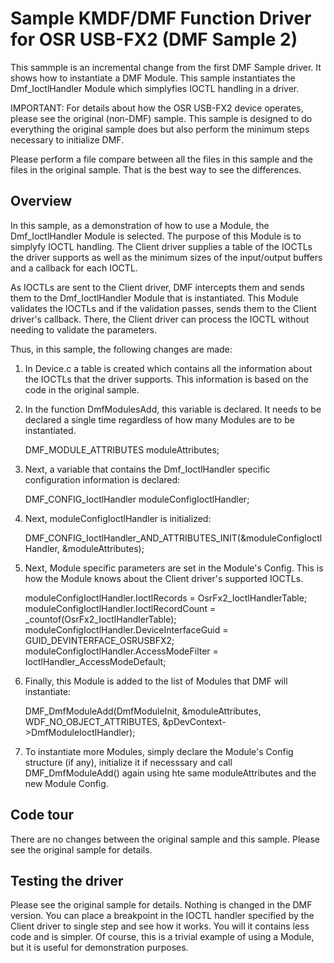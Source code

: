 <!---
    name: Sample KMDF/DMF Function Driver for OSR USB-FX2 (DMF Sample 2)
    platform: KMDF
    language: cpp
    category: USB
    description: Demonstrates how to instantiate a DMF Module in a WDF driver that uses DMF. This driver is based on the the first DMF Sample driver.
    samplefwlink: http://go.microsoft.com/fwlink/p/?LinkId=620313
--->

Sample KMDF/DMF Function Driver for OSR USB-FX2 (DMF Sample 2)
==============================================================

This sammple is an incremental change from the first DMF Sample driver. It shows how to instantiate a DMF Module. This sample instantiates the 
Dmf_IoctlHandler Module which simplyfies IOCTL handling in a driver.

IMPORTANT: For details about how the OSR USB-FX2 device operates, please see the original (non-DMF) sample. This sample is designed to do everything
           the original sample does but also perform the minimum steps necessary to initialize DMF.

Please perform a file compare between all the files in this sample and the files in the original sample. That is the best way to see the differences.

Overview
--------

In this sample, as a demonstration of how to use a Module, the Dmf_IoctlHandler Module is selected. The purpose of this Module
is to simplyfy IOCTL handling. The Client driver supplies a table of the IOCTLs the driver supports as well as the minimum sizes
of the input/output buffers and a callback for each IOCTL. 

As IOCTLs are sent to the Client driver, DMF intercepts them and sends them to the Dmf_IoctlHandler Module that is instantiated.
This Module validates the IOCTLs and if the validation passes, sends them to the Client driver's callback. There, the Client driver
can process the IOCTL without needing to validate the parameters.

Thus, in this sample, the following changes are made:

1. In Device.c a table is created which contains all the information about the IOCTLs that the driver supports. This information
is based on the code in the original sample.

2. In the function DmfModulesAdd, this variable is declared. It needs to be declared a single time regardless of how many Modules
are to be instantiated.

    DMF_MODULE_ATTRIBUTES moduleAttributes;

3. Next, a variable that contains the Dmf_IoctlHandler specific configuration information is declared:

    DMF_CONFIG_IoctlHandler moduleConfigIoctlHandler;

4. Next, moduleConfigIoctlHandler is initialized:

    DMF_CONFIG_IoctlHandler_AND_ATTRIBUTES_INIT(&moduleConfigIoctlHandler,
                                                &moduleAttributes);

5. Next, Module specific parameters are set in the Module's Config. This is how the Module knows about the Client driver's 
supported IOCTLs.

    moduleConfigIoctlHandler.IoctlRecords = OsrFx2_IoctlHandlerTable;
    moduleConfigIoctlHandler.IoctlRecordCount = _countof(OsrFx2_IoctlHandlerTable);
    moduleConfigIoctlHandler.DeviceInterfaceGuid = GUID_DEVINTERFACE_OSRUSBFX2;
    moduleConfigIoctlHandler.AccessModeFilter = IoctlHandler_AccessModeDefault;

6. Finally, this Module is added to the list of Modules that DMF will instantiate:

    DMF_DmfModuleAdd(DmfModuleInit, 
                     &moduleAttributes, 
                     WDF_NO_OBJECT_ATTRIBUTES, 
                     &pDevContext->DmfModuleIoctlHandler);

7. To instantiate more Modules, simply declare the Module's Config structure (if any), initialize it if necesssary and
call DMF_DmfModuleAdd() again using hte same moduleAttributes and the new Module Config.

Code tour
---------

There are no changes between the original sample and this sample. Please see the original sample for details.

Testing the driver
------------------

Please see the original sample for details. Nothing is changed in the DMF version. You can place a breakpoint in the IOCTL handler
specified by the Client driver to single step and see how it works. You will it contains less code and is simpler. Of course,
this is a trivial example of using a Module, but it is useful for demonstration purposes.

